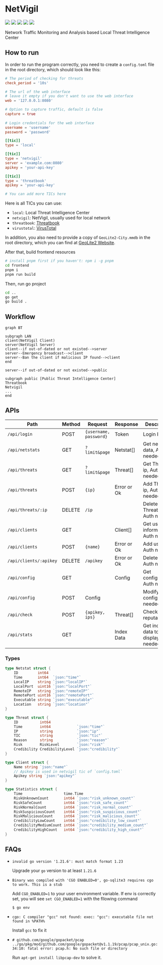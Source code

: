 # NetVigil

![](https://img.shields.io/badge/Go-blue)
![](https://img.shields.io/badge/SQLite-blue)
![](https://img.shields.io/badge/Vue-green)
![](https://img.shields.io/badge/ElementPlus-blue)
![](https://img.shields.io/badge/ECharts-darkred)

Network Traffic Monitoring and Analysis based Local Threat Intelligence Center

## How to run

In order to run the program correctly, you need to create a `config.toml` file in the root directory, which should look like this:

```toml
# The period of checking for threats
check_period = '10s'

# The url of the web interface
# leave it empty if you don't want to use the web interface
web = '127.0.0.1:8080'

# Option to capture traffic, default is false
capture = true
 
# Login credentials for the web interface
username = 'username'
password = 'password'

[[tic]]
type = 'local'

[[tic]]
type = 'netvigil'
server = 'example.com:8080'
apikey = 'your-api-key'

[[tic]]
type = 'threatbook'
apikey = 'your-api-key'

# You can add more TICs here
```

Here is all TICs you can use:

- `local`: Local Threat Intelligence Center
- `netvigil`: NetVigil, usually used for local network
- `threatbook`: [Threatbook](https://x.threatbook.cn/)
- `virustotal`: [VirusTotal](https://www.virustotal.com/)

In addition, you also need to provide a copy of `GeoLite2-City.mmdb` in the root directory, which you can find at [GeoLite2 Website](https://dev.maxmind.com/geoip/geolite2-free-geolocation-data).

After that, build frontend resources

```bash
# install pnpm first if you haven't: npm i -g pnpm
cd frontend
pnpm i
pnpm run build
```

Then, run go project

```bash
cd ..
go get
go build .
```

## Workflow

```mermaid
graph BT

subgraph LAN
client(NetVigil Client)
server(NetVigil Server)
client--if out-of-dated or not existed-->server
server--Emergency broadcast-->client
server--Ban the client if malicious IP found-->client
end

server--if out-of-dated or not existed-->public

subgraph public [Public Threat Intelligence Center]
Threatbook
Netvigil
...
end
```

## APIs

| Path                   | Method | Request                | Response    | Description                            |
| ---------------------- | ------ | ---------------------- | ----------- | -------------------------------------- |
| `/api/login`           | POST   | `{username, password}` | Token       | Login Page                             |
| `/api/netstats`        | GET    | `?limit&page`          | Netstat[]   | Get network data, Auth needed          |
| `/api/threats`         | GET    | `?limit&page`          | Threat[]    | Get Threats ip, Auth needed            |
| `/api/threats`         | POST   | `{ip}`                 | Error or Ok | Add Threats ip, Auth needed            |
| `/api/threats/:ip`     | DELETE | `/ip`                  |             | Delete Threats ip, Auth needed         |
| `/api/clients`         | GET    |                        | Client[]    | Get user informaition, Auth needed     |
| `/api/clients`         | POST   | `{name}`               | Error or Ok | Add user, Auth needed                  |
| `/api/clients/:apikey` | DELETE | `/apikey`              | Error or Ok | Delete user, Auth needed               |
| `/api/config`          | GET    |                        | Config      | Get configuration, Auth needed         |
| `/api/config`          | POST   | Config                 |             | Modify config, auth needed             |
| `/api/check`           | POST   | `{apikey, ips}`        | Threat[]    | Check IP reputation                    |
| `/api/stats`           | GET    |                        | Index Data  | Get index data to display, auth needed |

### Types

```go
type Netstat struct {
	ID         int64
	Time       int64  `json:"time"`
	LocalIP    string `json:"localIP"`
	LocalPort  uint16 `json:"localPort"`
	RemoteIP   string `json:"remoteIP"`
	RemotePort uint16 `json:"remotePort"`
	Executable string `json:"executable"`
	Location   string `json:"location"`
}
```

```go
type Threat struct {
	ID          int64
	Time        int64            `json:"time"`
	IP          string           `json:"ip"`
	TIC         string           `json:"tic"`
	Reason      string           `json:"reason"`
	Risk        RiskLevel        `json:"risk"`
	Credibility CredibilityLevel `json:"credibility"`
}
```

```go
type Client struct {
	Name string `json:"name"`
	// Apikey is used in netvigil tic of `config.toml`
	Apikey string `json:"apikey"`
}
```

```go
type Statistics struct {
	Time                   time.Time
	RiskUnknownCount       int64 `json:"risk_unknown_count"`
	RiskSafeCount          int64 `json:"risk_safe_count"`
	RiskNormalCount        int64 `json:"risk_normal_count"`
	RiskSuspiciousCount    int64 `json:"risk_suspicious_count"`
	RiskMaliciousCount     int64 `json:"risk_malicious_count"`
	CredibilityLowCount    int64 `json:"credibility_low_count"`
	CredibilityMediumCount int64 `json:"credibility_medium_count"`
	CredibilityHighCount   int64 `json:"credibility_high_count"`
}
```



## FAQs

- `invalid go version '1.21.6': must match format 1.23`

  Upgrade your `go` version to at least `1.21.6`

- `Binary was compiled with 'CGO ENABLED=0', go-sqlite3 requires cgo to work. This is a stub`

  Add `CGO_ENABLED=1` to your user environment variable. If env is correctly set, you will see `set CGO_ENABLED=1` with the fllowing command

  ```bash
  $ go env
  ```

- `cgo: C compiler "gcc" not found: exec: "gcc": executable file not found in %PATH%`

  Install `gcc` to fix it

- `# github.com/google/gopacket/pcap`
  `../go/pkg/mod/github.com/google/gopacket@v1.1.19/pcap/pcap_unix.go:34:10: fatal error: pcap.h: No such file or directory`

  Run `apt-get install libpcap-dev` to solve it.
